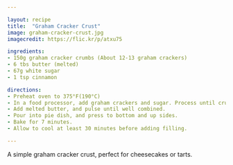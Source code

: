 ```yaml
---

layout: recipe
title:  "Graham Cracker Crust"
image: graham-cracker-crust.jpg
imagecredit: https://flic.kr/p/atxu75

ingredients:
- 150g graham cracker crumbs (About 12-13 graham crackers)
- 6 tbs butter (melted)
- 67g white sugar
- 1 tsp cinnamon

directions:
- Preheat oven to 375°F(190°C)
- In a food processor, add graham crackers and sugar. Process until crumbly
- Add melted butter, and pulse until well combined.
- Pour into pie dish, and press to bottom and up sides.
- Bake for 7 minutes.
- Allow to cool at least 30 minutes before adding filling.

---
```


A simple graham cracker crust, perfect for cheesecakes or tarts.